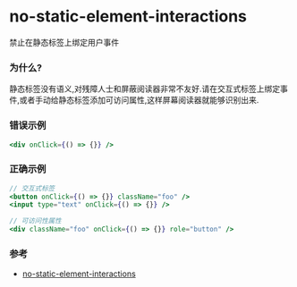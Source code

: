 # no-static-element-interactions

禁止在静态标签上绑定用户事件

### 为什么?

静态标签没有语义,对残障人士和屏蔽阅读器非常不友好.请在交互式标签上绑定事件,或者手动给静态标签添加可访问属性,这样屏幕阅读器就能够识别出来.

### 错误示例

```jsx
<div onClick={() => {}} />
```

### 正确示例

```jsx
// 交互式标签
<button onClick={() => {}} className="foo" />
<input type="text" onClick={() => {}} />

// 可访问性属性
<div className="foo" onClick={() => {}} role="button" />
```

### 参考

- [no-static-element-interactions](https://github.com/jsx-eslint/eslint-plugin-jsx-a11y/blob/main/docs/rules/no-static-element-interactions.md)
